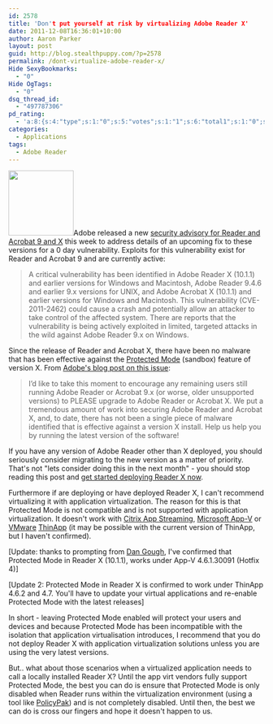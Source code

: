 ```yaml
---
id: 2578
title: 'Don't put yourself at risk by virtualizing Adobe Reader X'
date: 2011-12-08T16:36:01+10:00
author: Aaron Parker
layout: post
guid: http://blog.stealthpuppy.com/?p=2578
permalink: /dont-virtualize-adobe-reader-x/
Hide SexyBookmarks:
  - "0"
Hide OgTags:
  - "0"
dsq_thread_id:
  - "497787306"
pd_rating:
  - 'a:8:{s:4:"type";s:1:"0";s:5:"votes";s:1:"1";s:6:"total1";s:1:"0";s:6:"total2";s:1:"0";s:6:"total3";s:1:"0";s:6:"total4";s:1:"0";s:6:"total5";s:1:"1";s:7:"average";s:6:"5.0000";}'
categories:
  - Applications
tags:
  - Adobe Reader
---
```

<img class="alignright size-full wp-image-2581" title="DontVirtualizeReader" src="http://stealthpuppy.com/wp-content/uploads/2011/12/DontVirtualizeReader.png" alt="" width="128" height="128" />Adobe released a new [security advisory for Reader and Acrobat 9 and X](http://www.adobe.com/support/security/advisories/apsa11-04.html) this week to address details of an upcoming fix to these versions for a 0 day vulnerability. Exploits for this vulnerability exist for Reader and Acrobat 9 and are currently active:

> A critical vulnerability has been identified in Adobe Reader X (10.1.1) and earlier versions for Windows and Macintosh, Adobe Reader 9.4.6 and earlier 9.x versions for UNIX, and Adobe Acrobat X (10.1.1) and earlier versions for Windows and Macintosh. This vulnerability (CVE-2011-2462) could cause a crash and potentially allow an attacker to take control of the affected system. There are reports that the vulnerability is being actively exploited in limited, targeted attacks in the wild against Adobe Reader 9.x on Windows.

Since the release of Reader and Acrobat X, there have been no malware that has been effective against the [Protected Mode](http://blogs.adobe.com/pdfitmatters/2011/06/protected-view-in-acrobat-x-version-10-1.html) (sandbox) feature of version X. From [Adobe's blog post on this issue](http://blogs.adobe.com/asset/2011/12/background-on-cve-2011-2462.html):

> I’d like to take this moment to encourage any remaining users still running Adobe Reader or Acrobat 9.x (or worse, older unsupported versions) to PLEASE upgrade to Adobe Reader or Acrobat X. We put a tremendous amount of work into securing Adobe Reader and Acrobat X, and, to date, there has not been a single piece of malware identified that is effective against a version X install. Help us help you by running the latest version of the software!

If you have any version of Adobe Reader other than X deployed, you should seriously consider migrating to the new version as a matter of priority. That's not "lets consider doing this in the next month" - you should stop reading this post and [get started deploying Reader X now](http://stealthpuppy.com/deployment/deploying-adobe-reader-x/).

Furthermore if are deploying or have deployed Reader X, I can't recommend virtualizing it with application virtualization. The reason for this is that Protected Mode is not compatible and is not supported with application virtualization. It doesn't work with [Citrix App Streaming](http://kb2.adobe.com/cps/907/cpsid_90705.html), [Microsoft App-V](http://stealthpuppy.com/virtualisation/virtualising-adobe-reader-x/) or [VMware](http://communities.vmware.com/thread/329118) [ThinApp](http://communities.vmware.com/message/1714001) (it may be possible with the current version of ThinApp, but I haven't confirmed).

[Update: thanks to prompting from [Dan Gough](https://twitter.com/packageologist/), I've confirmed that Protected Mode in Reader X (10.1.1), works under App-V 4.6.1.30091 (Hotfix 4)]

[Update 2: Protected Mode in Reader X is confirmed to work under ThinApp 4.6.2 and 4.7. You'll have to update your virtual applications and re-enable Protected Mode with the latest releases]

In short - leaving Protected Mode enabled will protect your users and devices and because Protected Mode has been incompatible with the isolation that application virtualisation introduces, I recommend that you do not deploy Reader X with application virtualization solutions unless you are using the very latest versions.

But.. what about those scenarios when a virtualized application needs to call a locally installed Reader X? Until the app virt vendors fully support Protected Mode, the best you can do is ensure that Protected Mode is only disabled when Reader runs within the virtualization environment (using a tool like [PolicyPak](http://www.gpanswers.com/1.html?w=PPXEND&p=parker)) and is not completely disabled. Until then, the best we can do is cross our fingers and hope it doesn't happen to us.